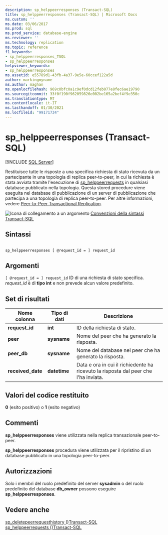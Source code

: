 ```yaml
---
description: sp_helppeerresponses (Transact-SQL)
title: sp_helppeerresponses (Transact-SQL) | Microsoft Docs
ms.custom: ''
ms.date: 03/06/2017
ms.prod: sql
ms.prod_service: database-engine
ms.reviewer: ''
ms.technology: replication
ms.topic: reference
f1_keywords:
- sp_helppeerresponses_TSQL
- sp_helppeerresponses
helpviewer_keywords:
- sp_helppeerresponses
ms.assetid: e55789d1-43fb-4a37-9e5e-60ccef122a5d
author: markingmyname
ms.author: maghan
ms.openlocfilehash: 969c0bfc0a1c9ef0dcd12feb077e8fec6ae19790
ms.sourcegitcommit: 33f0f190f962059826e002be165a2bef4f9e350c
ms.translationtype: MT
ms.contentlocale: it-IT
ms.lasthandoff: 01/30/2021
ms.locfileid: "99171734"
---
```

# <a name="sp_helppeerresponses-transact-sql"></a>sp_helppeerresponses (Transact-SQL)
[!INCLUDE [SQL Server](../../includes/applies-to-version/sqlserver.md)]

  Restituisce tutte le risposte a una specifica richiesta di stato ricevuta da un partecipante in una topologia di replica peer-to-peer, in cui la richiesta è stata avviata tramite l'esecuzione di [sp_helppeerrequests](../../relational-databases/system-stored-procedures/sp-requestpeerresponse-transact-sql.md) in qualsiasi database pubblicato nella topologia. Questa stored procedure viene eseguita nel database di pubblicazione di un server di pubblicazione che partecipa a una topologia di replica peer-to-peer. Per altre informazioni, vedere [Peer-to-Peer Transactional Replication](../../relational-databases/replication/transactional/peer-to-peer-transactional-replication.md).  
  
 ![Icona di collegamento a un argomento](../../database-engine/configure-windows/media/topic-link.gif "Icona di collegamento a un argomento") [Convenzioni della sintassi Transact-SQL](../../t-sql/language-elements/transact-sql-syntax-conventions-transact-sql.md)  
  
## <a name="syntax"></a>Sintassi  
  
```  
  
sp_helppeerresponses [ @request_id = ] request_id  
```  
  
## <a name="arguments"></a>Argomenti  
`[ @request_id = ] request_id` ID di una richiesta di stato specifica. *request_id* è di **tipo int** e non prevede alcun valore predefinito.  
  
## <a name="result-sets"></a>Set di risultati  
  
|Nome colonna|Tipo di dati|Descrizione|  
|-----------------|---------------|-----------------|  
|**request_id**|**int**|ID della richiesta di stato.|  
|**peer**|**sysname**|Nome del peer che ha generato la risposta.|  
|**peer_db**|**sysname**|Nome del database nel peer che ha generato la risposta.|  
|**received_date**|**datetime**|Data e ora in cui il richiedente ha ricevuto la risposta dal peer che l'ha inviata.|  
  
## <a name="return-code-values"></a>Valori del codice restituito  
 **0** (esito positivo) o **1** (esito negativo)  
  
## <a name="remarks"></a>Commenti  
 **sp_helppeerresponses** viene utilizzata nella replica transazionale peer-to-peer.  
  
 **sp_helppeerresponses** procedura viene utilizzata per il ripristino di un database pubblicato in una topologia peer-to-peer.  
  
## <a name="permissions"></a>Autorizzazioni  
 Solo i membri del ruolo predefinito del server **sysadmin** o del ruolo predefinito del database **db_owner** possono eseguire **sp_helppeerresponses**.  
  
## <a name="see-also"></a>Vedere anche  
 [sp_deletepeerrequesthistory &#40;&#41;Transact-SQL ](../../relational-databases/system-stored-procedures/sp-deletepeerrequesthistory-transact-sql.md)   
 [sp_helppeerrequests &#40;&#41;Transact-SQL ](../../relational-databases/system-stored-procedures/sp-helppeerrequests-transact-sql.md)  
  
  
